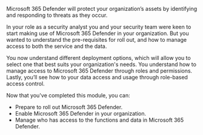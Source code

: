 Microsoft 365 Defender will protect your organization’s assets by identifying and responding to threats as they occur.

In your role as a security analyst you and your security team were keen to start making use of Microsoft 365 Defender in your organization. But you wanted to understand the pre-requisites for roll out, and how to manage access to both the service and the data.

You now understand different deployment options, which will allow you to select one that best suits your organization's needs.  You understand how to manage access to Microsoft 365 Defender through roles and permissions. Lastly, you’ll see how to your data access and usage through role-based access control.

Now that you've completed this module, you can:

- Prepare to roll out Microsoft 365 Defender.
- Enable Microsoft 365 Defender in your organization.
- Manage who has access to the functions and data in Microsoft 365 Defender.
